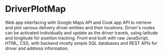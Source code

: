 # DriverPlotMap

Web app interfacing with Google Maps API and Cook app API to retrieve and plot various delivery driver entities and their locations. Driver's routes can
be activated individually and update as the driver travels, using latitude and longitude for position tracking. Front end built with raw JavaScript, HTML,
CSS, with backend mostly simple SQL databases and REST APIs for driver and address information.
